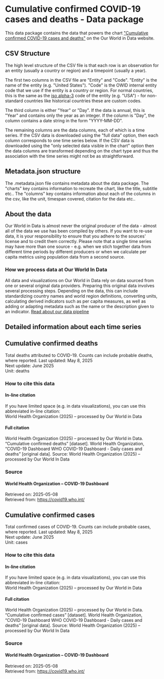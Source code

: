 # Cumulative confirmed COVID-19 cases and deaths - Data package

This data package contains the data that powers the chart ["Cumulative confirmed COVID-19 cases and deaths"](https://ourworldindata.org/grapher/cumulative-deaths-and-cases-covid-19?v=1&csvType=full&useColumnShortNames=false) on the Our World in Data website.

## CSV Structure

The high level structure of the CSV file is that each row is an observation for an entity (usually a country or region) and a timepoint (usually a year).

The first two columns in the CSV file are "Entity" and "Code". "Entity" is the name of the entity (e.g. "United States"). "Code" is the OWID internal entity code that we use if the entity is a country or region. For normal countries, this is the same as the [iso alpha-3](https://en.wikipedia.org/wiki/ISO_3166-1_alpha-3) code of the entity (e.g. "USA") - for non-standard countries like historical countries these are custom codes.

The third column is either "Year" or "Day". If the data is annual, this is "Year" and contains only the year as an integer. If the column is "Day", the column contains a date string in the form "YYYY-MM-DD".

The remaining columns are the data columns, each of which is a time series. If the CSV data is downloaded using the "full data" option, then each column corresponds to one time series below. If the CSV data is downloaded using the "only selected data visible in the chart" option then the data columns are transformed depending on the chart type and thus the association with the time series might not be as straightforward.

## Metadata.json structure

The .metadata.json file contains metadata about the data package. The "charts" key contains information to recreate the chart, like the title, subtitle etc.. The "columns" key contains information about each of the columns in the csv, like the unit, timespan covered, citation for the data etc..

## About the data

Our World in Data is almost never the original producer of the data - almost all of the data we use has been compiled by others. If you want to re-use data, it is your responsibility to ensure that you adhere to the sources' license and to credit them correctly. Please note that a single time series may have more than one source - e.g. when we stich together data from different time periods by different producers or when we calculate per capita metrics using population data from a second source.

### How we process data at Our World In Data
All data and visualizations on Our World in Data rely on data sourced from one or several original data providers. Preparing this original data involves several processing steps. Depending on the data, this can include standardizing country names and world region definitions, converting units, calculating derived indicators such as per capita measures, as well as adding or adapting metadata such as the name or the description given to an indicator.
[Read about our data pipeline](https://docs.owid.io/projects/etl/)

## Detailed information about each time series


## Cumulative confirmed deaths
Total deaths attributed to COVID-19. Counts can include probable deaths, where reported.
Last updated: May 8, 2025  
Next update: June 2025  
Unit: deaths  


### How to cite this data

#### In-line citation
If you have limited space (e.g. in data visualizations), you can use this abbreviated in-line citation:  
World Health Organization (2025) – processed by Our World in Data

#### Full citation
World Health Organization (2025) – processed by Our World in Data. “Cumulative confirmed deaths” [dataset]. World Health Organization, “COVID-19 Dashboard WHO COVID-19 Dashboard - Daily cases and deaths” [original data].
Source: World Health Organization (2025) – processed by Our World In Data

### Source

#### World Health Organization – COVID-19 Dashboard
Retrieved on: 2025-05-08  
Retrieved from: https://covid19.who.int/  


## Cumulative confirmed cases
Total confirmed cases of COVID-19. Counts can include probable cases, where reported.
Last updated: May 8, 2025  
Next update: June 2025  
Unit: cases  


### How to cite this data

#### In-line citation
If you have limited space (e.g. in data visualizations), you can use this abbreviated in-line citation:  
World Health Organization (2025) – processed by Our World in Data

#### Full citation
World Health Organization (2025) – processed by Our World in Data. “Cumulative confirmed cases” [dataset]. World Health Organization, “COVID-19 Dashboard WHO COVID-19 Dashboard - Daily cases and deaths” [original data].
Source: World Health Organization (2025) – processed by Our World In Data

### Source

#### World Health Organization – COVID-19 Dashboard
Retrieved on: 2025-05-08  
Retrieved from: https://covid19.who.int/  


    